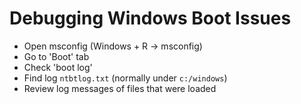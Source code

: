 # Debugging Windows Boot Issues

* Open msconfig (Windows + R -> msconfig)
* Go to 'Boot' tab
* Check 'boot log'
* Find log `ntbtlog.txt` (normally under `c:/windows`)
* Review log messages of files that were loaded
